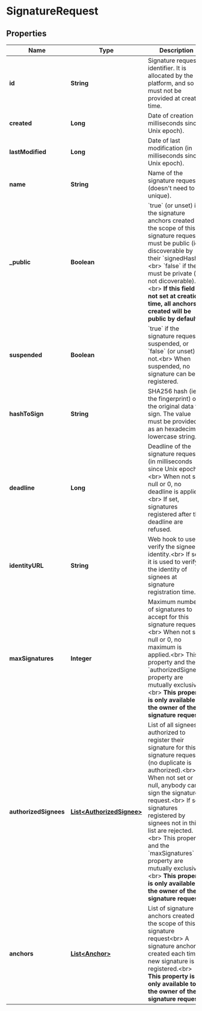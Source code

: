 

# SignatureRequest

## Properties

Name | Type | Description | Notes
------------ | ------------- | ------------- | -------------
**id** | **String** | Signature request identifier. It is allocated by the platform, and so must not be provided at creation time.  |  [optional] [readonly]
**created** | **Long** | Date of creation (in milliseconds since Unix epoch).  |  [optional] [readonly]
**lastModified** | **Long** | Date of last modification (in milliseconds since Unix epoch).  |  [optional] [readonly]
**name** | **String** | Name of the signature request (doesn&#39;t need to be unique).  | 
**_public** | **Boolean** | &#x60;true&#x60; (or unset) if the signature anchors created in the scope of this signature request must be public (ie. discoverable by their &#x60;signedHash&#x60;).&lt;br&gt; &#x60;false&#x60; if they must be private (ie. not dicoverable).&lt;br&gt; **If this field is not set at creation time, all anchors created will be  public by default.**  |  [optional]
**suspended** | **Boolean** | &#x60;true&#x60; if the signature request is suspended, or &#x60;false&#x60; (or unset) if not.&lt;br&gt; When suspended, no signature can be registered.  |  [optional]
**hashToSign** | **String** | SHA256 hash (ie. the fingerprint) of the original data to sign. The value must be provided as an hexadecimal lowercase string.  | 
**deadline** | **Long** | Deadline of the signature request (in milliseconds since Unix epoch).&lt;br&gt; When not set, null or 0, no deadline is applied.&lt;br&gt; If set, signatures registered after the deadline are refused.  |  [optional]
**identityURL** | **String** | Web hook to use to verify the signee&#39;s identity.&lt;br&gt; If set, it is used to verify the identity of signees at signature registration time.  |  [optional]
**maxSignatures** | **Integer** | Maximum number of signatures to accept for this signature request.&lt;br&gt; When not set, null or 0, no maximum is applied.&lt;br&gt; This property and the &#x60;authorizedSignees&#x60; property are mutually exclusive.&lt;br&gt; **This property is only available to the owner of the signature request.**  |  [optional]
**authorizedSignees** | [**List&lt;AuthorizedSignee&gt;**](AuthorizedSignee.md) | List of all signees authorized to register their signature for this signature request (no duplicate is authorized).&lt;br&gt; When not set or null, anybody can sign the signature request.&lt;br&gt; If set, signatures registered by signees not in this list are rejected.&lt;br&gt; This property and the &#x60;maxSignatures&#x60; property are mutually exclusive.&lt;br&gt; **This property is only available to the owner of the signature request.**  |  [optional]
**anchors** | [**List&lt;Anchor&gt;**](Anchor.md) | List of signature anchors created in the scope of this signature request&lt;br&gt; A signature anchor is created each time a new signature is registered.&lt;br&gt; **This property is only available to the owner of the signature request.**  |  [optional] [readonly]



